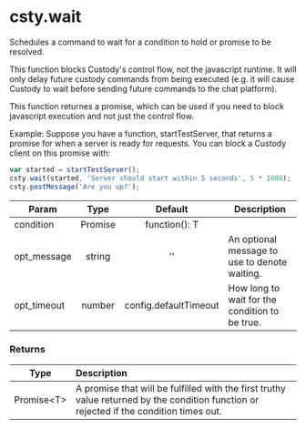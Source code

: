 # csty.wait

Schedules a command to wait for a condition to hold or promise to be resolved.

This function blocks Custody's control flow, not the javascript runtime. It will only delay future custody commands from being executed (e.g. it will cause Custody to wait before sending future commands to the chat platform).

This function returnes a promise, which can be used if you need to block javascript execution and not just the control flow.

Example: Suppose you have a function, startTestServer, that returns a promise for when a server is ready for requests. You can block a Custody client on this promise with:

```js
var started = startTestServer();
csty.wait(started, 'Server should start within 5 seconds', 5 * 1000);
csty.postMessage('Are you up?');
```
| Param | Type | Default | Description |
|-------|:-----:|:------:|--------|
|condition| Promise<T>|function(): T |  | The condition to wait on, defined as a promise, or a function to evaluate as a condition.|
| opt_message | string | '' | An optional message to use to denote waiting. |
| opt_timeout | number | config.defaultTimeout | How long to wait for the condition to be true. |

### Returns

| Type | Description |
| -----| :-----------|
|Promise\<T\>|A promise that will be fulfilled with the first truthy value returned by the condition function or rejected if the condition times out.|
